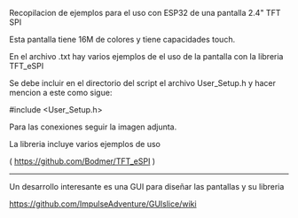 Recopilacion de ejemplos para el uso con ESP32 de una pantalla 2.4" TFT SPI 

Esta pantalla tiene 16M de colores y tiene capacidades touch.

En el archivo .txt hay varios ejemplos de el uso de la pantalla con la libreria
TFT_eSPI

Se debe incluir en el directorio del script el archivo User_Setup.h y hacer mencion
a este como sigue:

#include <User_Setup.h>

Para las conexiones seguir la imagen adjunta.

La libreria incluye varios ejemplos de uso

( https://github.com/Bodmer/TFT_eSPI )

*******************************************************************************************************

Un desarrollo interesante es una GUI para diseñar las pantallas y su libreria

https://github.com/ImpulseAdventure/GUIslice/wiki
